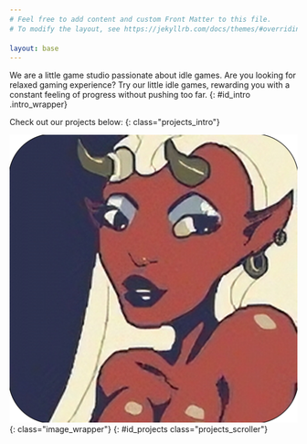 ```yaml
---
# Feel free to add content and custom Front Matter to this file.
# To modify the layout, see https://jekyllrb.com/docs/themes/#overriding-theme-defaults

layout: base
---
```


We are a little game studio passionate about idle games. Are you looking for relaxed gaming experience? Try our little idle games, rewarding you with a constant feeling of progress without pushing too far.
{: #id_intro .intro_wrapper}



Check out our projects below:
{: class="projects_intro"}

![Underworld Idle](/assets/img/imp_idle_round1.png "Underworld Idle"){: class="image_wrapper"}
{: #id_projects class="projects_scroller"}




